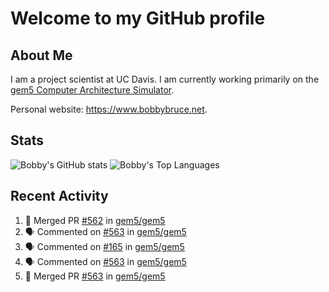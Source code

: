 # Welcome to my GitHub profile

## About Me

I am a project scientist at UC Davis. I am currently working primarily on the [gem5 Computer Architecture Simulator](https://github.com/gem5).

Personal website: <https://www.bobbybruce.net>.

## Stats

![Bobby's GitHub stats](https://github-readme-stats.vercel.app/api?username=bobbyrbruce&show_icons=true&theme=responsive&include_all_commits=true&count_private=true&show=reviews&disable_animations=true)
![Bobby's Top Languages ](https://github-readme-stats.vercel.app/api/top-langs/?username=bobbyrbruce&layout=compact&theme=responsive&count_private=true&langs_count=10&disable_animations=true)

## Recent Activity

<!--START_SECTION:activity-->
1. 🎉 Merged PR [#562](https://github.com/gem5/gem5/pull/562) in [gem5/gem5](https://github.com/gem5/gem5)
2. 🗣 Commented on [#563](https://github.com/gem5/gem5/pull/563#issuecomment-1810722043) in [gem5/gem5](https://github.com/gem5/gem5)
3. 🗣 Commented on [#165](https://github.com/gem5/gem5/issues/165#issuecomment-1810686517) in [gem5/gem5](https://github.com/gem5/gem5)
4. 🗣 Commented on [#563](https://github.com/gem5/gem5/pull/563#issuecomment-1810672252) in [gem5/gem5](https://github.com/gem5/gem5)
5. 🎉 Merged PR [#563](https://github.com/gem5/gem5/pull/563) in [gem5/gem5](https://github.com/gem5/gem5)
<!--END_SECTION:activity-->
